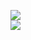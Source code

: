 [![](https://img.shields.io/badge/Made%20With-Github%20Spray-lightgrey.svg?style=for-the-badge&logo=github)](https://github.com/Annihil/github-spray#22786)  
[![](https://i.imgur.com/2DrTn0Z.gif)](https://github.com/Annihil/github-spray)